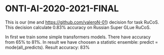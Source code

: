 # ONTI-AI-2020-2021-FINAL
This is our (me and https://github.com/valeroN-01) decision for task RuCoS. This decision calculate 0.83% accuracy on Russian Super GLue RuCoS. 

In first we train some simple transformers models. There have accuracy from 65% to 81%.
In result we have choosen a statistic ensemble: predict = mode(all_predicts).
Result accuracy: 83%
